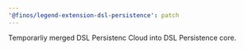 ```yaml
---
'@finos/legend-extension-dsl-persistence': patch
---
```


Temporarliy merged DSL Persistenc Cloud into DSL Persistence core.
